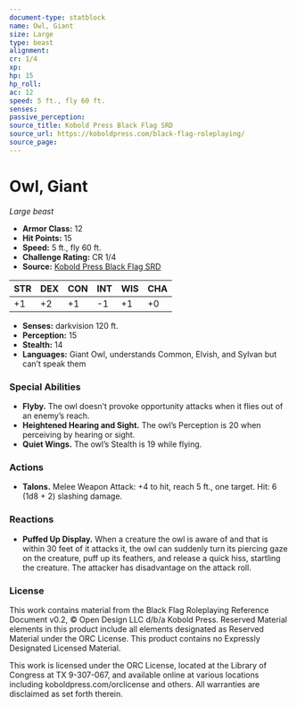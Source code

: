 ```yaml
---
document-type: statblock
name: Owl, Giant
size: Large
type: beast
alignment: 
cr: 1/4
xp: 
hp: 15
hp_roll: 
ac: 12
speed: 5 ft., fly 60 ft.
senses: 
passive_perception: 
source_title: Kobold Press Black Flag SRD
source_url: https://koboldpress.com/black-flag-roleplaying/
source_page: 
---
```


# Owl, Giant

*Large beast*

- **Armor Class:** 12
- **Hit Points:** 15
- **Speed:** 5 ft., fly 60 ft.
- **Challenge Rating:** CR 1/4
- **Source:** [Kobold Press Black Flag SRD](https://koboldpress.com/black-flag-roleplaying/)

| STR | DEX | CON | INT | WIS | CHA |
| --- | --- | --- | --- | --- | --- |
| +1 | +2 | +1 | -1 | +1 | +0 |

- **Senses:** darkvision 120 ft.
- **Perception:** 15
- **Stealth:** 14
- **Languages:** Giant Owl, understands Common, Elvish, and Sylvan but can’t speak them

### Special Abilities

- **Flyby.** The owl doesn’t provoke opportunity attacks when it flies out of an enemy’s reach.
- **Heightened Hearing and Sight.** The owl’s Perception is 20 when perceiving by hearing or sight.
- **Quiet Wings.** The owl’s Stealth is 19 while flying.

### Actions

- **Talons.** Melee Weapon Attack: +4 to hit, reach 5 ft., one target. Hit: 6 (1d8 + 2) slashing damage.

### Reactions

- **Puffed Up Display.** When a creature the owl is aware of and that is within 30 feet of it attacks it, the owl can suddenly turn its piercing gaze on the creature, puff up its feathers, and release a quick hiss, startling the creature. The attacker has disadvantage on the attack roll.

### License

This work contains material from the Black Flag Roleplaying Reference Document v0.2, © Open Design LLC d/b/a Kobold Press. Reserved Material elements in this product include all elements designated as Reserved Material under the ORC License. This product contains no Expressly Designated Licensed Material.

This work is licensed under the ORC License, located at the Library of Congress at TX 9-307-067, and available online at various locations including koboldpress.com/orclicense and others. All warranties are disclaimed as set forth therein.
